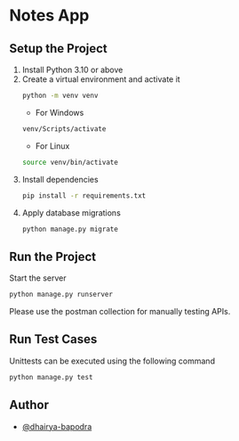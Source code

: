 # Notes App

## Setup the Project

1. Install Python 3.10 or above
2. Create a virtual environment and activate it
   ```bash
   python -m venv venv
   ```
    - For Windows
   ```bash
   venv/Scripts/activate
   ```
    - For Linux
   ```bash
   source venv/bin/activate 
   ```
3. Install dependencies
   ```bash
   pip install -r requirements.txt
   ```
4. Apply database migrations
   ```bash
   python manage.py migrate
   ```

## Run the Project

Start the server

   ```bash
   python manage.py runserver
   ```

Please use the postman collection for manually testing APIs.

## Run Test Cases

Unittests can be executed using the following command

   ```bash
   python manage.py test
   ```

## Author

- [@dhairya-bapodra](https://linkedin.com/in/dhairya-bapodra)